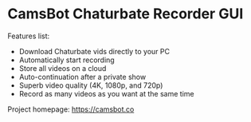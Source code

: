 # CamsBot Chaturbate Recorder GUI

Features list:
- Download Chaturbate vids directly to your PC
- Automatically start recording
- Store all videos on a cloud
- Auto-continuation after a private show
- Superb video quality (4K, 1080p, and 720p)
- Record as many videos as you want at the same time

Project homepage:
https://camsbot.co

